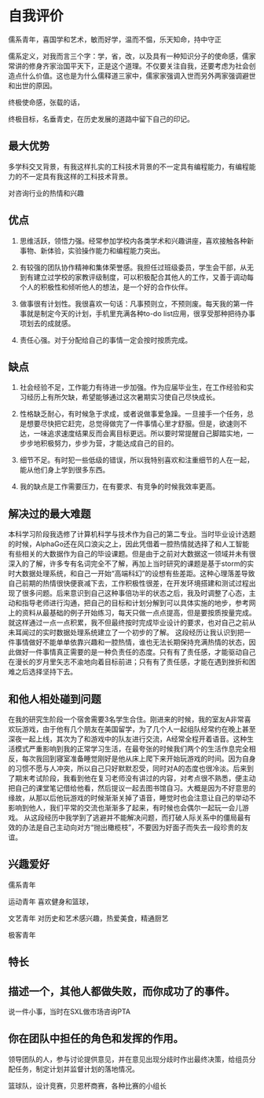 # 自我评价

儒系青年，喜国学和艺术，敏而好学，温而不愠，乐天知命，持中守正

儒系定义，对我而言三个字：学，省，改，以及具有一种知识分子的使命感，儒家常讲的修身齐家治国平天下，正是这个道理。不仅要关注自我，还要考虑为社会创造点什么价值。这也是为什么儒释道三家中，儒家家强调入世而另外两家强调避世和出世的原因。

终极使命感，张载的话，

终极目标，名垂青史，在历史发展的道路中留下自己的印记。

## 最大优势

多学科交叉背景，有我这样扎实的工科技术背景的不一定具有编程能力，有编程能力的不一定具有我这样的工科技术背景。

对咨询行业的热情和兴趣

## 优点

1. 思维活跃，领悟力强。经常参加学校内各类学术和兴趣讲座，喜欢接触各种新事物、新体验，实验操作能力和编程能力突出。

2. 有较强的团队协作精神和集体荣誉感。我担任过班级委员，学生会干部，从无到有建立过学校的家教评级制度，可以积极配合其他人的工作，又善于调动每个人的积极性和倾听他人的想法，是一个好的合作伙伴。

3. 做事很有计划性。我很喜欢一句话：凡事预则立，不预则废。每天我的第一件事就是制定今天的计划，手机里充满各种to-do list应用，很享受那种把待办事项划去的成就感。

4. 责任心强。对于分配给自己的事情一定会按时按质完成。


## 缺点

1. 社会经验不足，工作能力有待进一步加强。作为应届毕业生，在工作经验和实习经历上有所欠缺，希望能够通过这次暑期实习使自己尽快成长。

2. 性格缺乏耐心，有时候急于求成，或者说做事爱急躁。一旦接手一个任务，总是想要尽快把它赶完，总觉得做完了一件事情心里才舒服。但是，欲速则不达，一味追求速度结果反而会离目标更远。所以要时常提醒自己脚踏实地，一步步地积极努力，步步为营，才能达成自己的目的。

3. 细节不足。有时犯一些低级的错误，所以我特别喜欢和注重细节的人在一起，能从他们身上学到很多东西。

4. 我的缺点是工作需要压力，在有要求、有竞争的时候我效率更高。



## 解决过的最大难题

本科学习阶段我选修了计算机科学与技术作为自己的第二专业。当时毕业设计选题的时候，AlphaGo还在风口浪尖之上，因此凭借着一腔热情就选择了和人工智能有些相关的大数据作为自己的毕设课题。但是由于之前对大数据这一领域并未有很深入的了解，许多专有名词完全不了解，再加上当时研究的课题是基于storm的实时大数据处理系统，和自己一开始“高端科幻”的设想有些差距。这种心理落差导致自己前期的热情很快便衰减下去，工作积极性很差，在开发环境搭建和测试过程出现了很多问题。后来意识到自己这种事倍功半的状态之后，我及时调整了心态，主动和指导老师进行沟通，把自己的目标和计划分解到可以具体实施的地步，参考网上的资料从最基础的例子开始练习，每天只做一点点提高，但是要按质按量完成。就这样通过一点一点积累，我不但最终按时完成毕业设计的要求，也对自己之前从未耳闻过的实时数据处理系统建立了一个初步的了解。
这段经历让我认识到把一件事情做好不能单单依靠兴趣和一腔热情，谁也无法长期保持充满热情的状态，因此做好一件事情真正需要的是一种负责任的态度。只有有了责任感，才能驱动自己在漫长的岁月里矢志不渝地向着目标前进；只有有了责任感，才能在遇到挫折和困难之后选择坚持下去。

## 和他人相处碰到问题

在我的研究生阶段一个宿舍需要3名学生合住。刚进来的时候，我的室友A非常喜欢玩游戏，由于他有几个朋友在美国留学，为了几个人一起组队经常约在晚上甚至深夜一起上线，其次为了和游戏中的队友进行交流，A经常全程开着语音。这种生活模式严重影响到我的正常学习生活，在最夸张的时候我们两个的生活作息完全相反，每次我回到寝室准备睡觉刚好是他从床上爬下来开始玩游戏的时间。因为自身的习惯不愿与人冲突，所以自己只好默默忍受，同时对A的态度也很冷淡。后来到了期末考试阶段，我看到他在复习老师没有讲过的内容，对考点很不熟悉，便主动把自己的课堂笔记借给他看，然后提议一起去图书馆自习。大概是因为不好意思的缘故，从那以后他玩游戏的时候渐渐关掉了语音，睡觉时也会注意让自己的举动不影响到他人，我们平常的交流也渐渐多了起来，有时候也会偶尔一起玩一会儿游戏。
从这段经历中我学到了逃避并不能解决问题，而打破人际关系中的僵局最有效的办法是自己主动向对方“抛出橄榄枝”，不要因为好面子而失去一段珍贵的友谊。

## 兴趣爱好

儒系青年 

运动青年 喜欢健身和篮球，

文艺青年 对历史和艺术感兴趣，热爱美食，精通厨艺

极客青年 

## 特长



## 描述一个，其他人都做失败，而你成功了的事件。

说一件小事，当时在SXL做市场咨询PTA

## 你在团队中担任的角色和发挥的作用。

领导团队的人，参与讨论提供意见，并在意见出现分歧时作出最终决策，给组员分配任务，制定计划并监督计划的落地情况。

篮球队，设计竞赛，贝恩杯商赛，各种比赛的小组长

